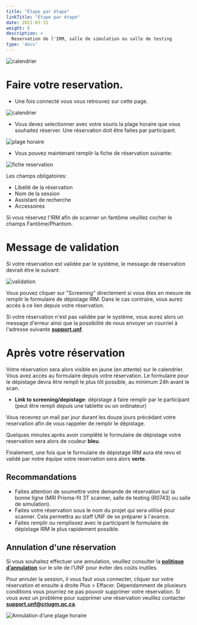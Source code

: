 ```yaml
---
title: "Étape par étape"
linkTitle: "Étape par étape"
date: 2021-03-31
weight: 6
description: >
  Reservation de l'IRM, salle de simulation ou salle de testing
type: 'docs'
---
```


![calendrier](/images/documentation/reservation_login.png)

# Faire votre reservation.

- Une fois connecté vous vous retrouvez sur cette page.

![calendrier](/images/documentation/fr/reservation_mri_1.png)

- Vous devez selectionner avec votre souris la plage horaire que vous souhaitez réserver. Une réservation doit être faites par participant.

![plage horaire](/images/documentation/fr/reservation_mri_2.png)

- Vous pouvez maintenant remplir la fiche de réservation suivante:

![fiche reservation](/images/documentation/fr/reservation_mri_3.png)

Les champs obligatoires:
- Libellé de la réservation
- Nom de la session
- Assistant de recherche
- Accessoires

Si vous réservez l'IRM afin de scanner un fantôme veuillez cocher le champs Fantôme/Phantom.

# Message de validation

Si votre réservation est validée par le système, le message de réservation devrait être le suivant:

![validation](/images/documentation/fr/reservation_mri_4.png)

Vous pouvez cliquer sur "Screening" directement si vous êtes en mesure de remplir le formulaire de dépistage IRM. Dans le cas contraire, vous aurez accès à ce lien depuis votre réservation.

Si votre réservation n'est pas validée par le système, vous aurez alors un message d'erreur ainsi que la possibilité de nous envoyer un courriel à l'adresse suivante __[support.unf](mailto:support.unf@criugm.qc.ca?subject=Reservation_MRI)__.

# Après votre réservation

Votre réservation sera alors visible en jaune (en attente) sur le calendrier. Vous avez accès au formulaire depuis votre réservation. Le formulaire pour le dépistage devra être rempli le plus tôt possible, au minimum 24h avant le scan.

- **Link to screening/depistage**: dépistage à faire remplir par le participant (peut être rempli depuis une tablette ou un ordinateur)

Vous recevrez un mail par jour durant les douze jours précédant votre reservation afin de vous rappeler de remplir le dépistage.

Quelques minutes après avoir complêté le formulaire de dépistage votre reservation sera alors de couleur **bleu**.

Finalement, une fois que le formulaire de dépistage IRM aura été revu et validé par notre équipe votre reservation sera alors **verte**.

## Recommandations

* Faites attention de soumettre votre demande de réservation sur la bonne ligne (MRI Prisma-fit 3T scanner, salle de testing (R0743) ou salle de simulation).
* Faites votre réservation sous le nom du projet qui sera utilisé pour scanner. Cela permettra au staff UNF de se préparer à l'avance.
* Faites remplir ou remplissez avec le participant le formulaire de dépistage IRM le plus rapidement possible.

## Annulation d'une réservation

 Si vous souhaitez effectuer une annulation, veuillez consulter la [__politique d’annulation__](http://www.unf-montreal.ca/fr/rate) sur le site de l’UNF pour éviter des coûts inutiles.

 Pour annuler la session, il vous faut vous connecter, cliquer sur votre réservation et ensuite à droite Plus > Effacer. Dépendamment de plusieurs conditions vous pourriez ne pas pouvoir supprimer votre réservation. Si vous avez un problème pour supprimer une réservation veuillez contacter __[support.unf@criugm.qc.ca](mailto:support.unf@criugm.qc.ca?subject=Delete_reservation)__.

 ![Annulation d'une plage horaire](/images/documentation/fr/reservation_mri_cancel.png)
